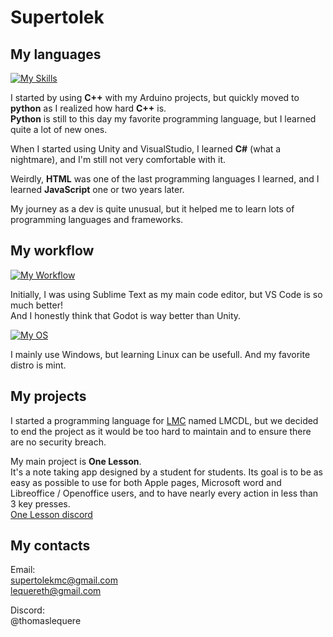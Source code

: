 # Supertolek

## My languages

[![My Skills](https://skillicons.dev/icons?i=python,cpp,cs,js,html,css)](https://skillicons.dev)

I started by using **C++** with my Arduino projects, but quickly moved to **python** as I realized how hard **C++** is.  
**Python** is still to this day my favorite programming language, but I learned quite a lot of new ones.

When I started using Unity and VisualStudio, I learned **C#** (what a nightmare), and I'm still not very comfortable with it.

Weirdly, **HTML** was one of the last programming languages I learned, and I learned **JavaScript** one or two years later.

My journey as a dev is quite unusual, but it helped me to learn lots of programming languages and frameworks.

## My workflow

[![My Workflow](https://skillicons.dev/icons?i=vscode,github,figma,notion,stackoverflow,nodejs,godot,unity,visualstudio)](https://skillicons.dev)

Initially, I was using Sublime Text as my main code editor, but VS Code is so much better!  
And I honestly think that Godot is way better than Unity.

[![My OS](https://skillicons.dev/icons?i=windows,mint)](https://skillicons.dev)

I mainly use Windows, but learning Linux can be usefull. And my favorite distro is mint.

## My projects

I started a programming language for [LMC](https://lmcgroup.xyz) named LMCDL, but we decided to end the project as it would be too hard to maintain and to ensure there are no security breach.

My main project is **One Lesson**.  
It's a note taking app designed by a student for students. Its goal is to be as easy as possible to use for both Apple pages, Microsoft word and Libreoffice / Openoffice users, and to have nearly every action in less than 3 key presses.  
[One Lesson discord](https://discord.gg/FZx4c528jY)

## My contacts

Email:  
[supertolekmc@gmail.com](mailto:supertolekmc@gmail.com)  
[lequereth@gmail.com](mailto:lequereth@gmail.com)

Discord:  
@thomaslequere
